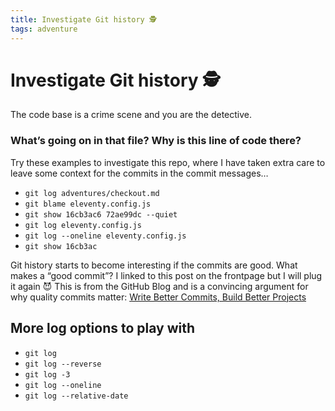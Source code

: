 ```yaml
---
title: Investigate Git history 🕵️
tags: adventure
---
```


# Investigate Git history 🕵️

The code base is a crime scene and you are the detective.

### What’s going on in that file? Why is this line of code there?

Try these examples to investigate this repo, where I have taken extra care to leave some context for the commits in the commit messages…

- `git log adventures/checkout.md`
- `git blame eleventy.config.js`
- `git show 16cb3ac6 72ae99dc --quiet`
- `git log eleventy.config.js`
- `git log --oneline eleventy.config.js`
- `git show 16cb3ac`

Git history starts to become interesting if the commits are good. What makes a “good commit”? I linked to this post on the frontpage but I will plug it again 😈 This is from the GitHub Blog and is a convincing argument for why quality commits matter: [Write Better Commits, Build Better Projects](https://github.blog/2022-06-30-write-better-commits-build-better-projects/)

## More log options to play with

- `git log`
- `git log --reverse`
- `git log -3`
- `git log --oneline`
- `git log --relative-date`
